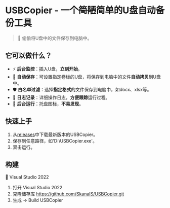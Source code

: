 # USBCopier - 一个~~简陋~~简单的U盘自动备份工具

> 🫣 偷偷将U盘中的文件保存到电脑中。

## 它可以做什么？
- ⚡ **后台监控**：插入U盘，**立刻开始**。
- 📂 **自动保存**：可设置指定卷标的U盘，将保存到电脑中的文件**自动拷贝**到U盘中。
- 🛡️ **白名单过滤**：选择**指定格式**的文件保存到电脑中，如docx、xlsx等。
- 📝 **日志记录**：详细操作日志，**方便跟踪**运行过程。
- 📌 **后台运行**：托盘图标，**不易发现**。

## 快速上手
1. 从[releases](https://github.com/SkanaIS/USBCopier/releases/latest)中下载最新版本的USBCopier。
2. 保存到任意路径，如'D:\USBCopier.exe'。
3. 双击运行。

## 构建
🔧 Visual Studio 2022
1. 打开 Visual Studio 2022
2. 克隆储存库 https://github.com/SkanaIS/USBCopier.git
3. 生成 -> Build USBCopier
